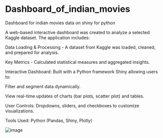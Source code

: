 # Dashboard_of_indian_movies
Dashboard for indian movies data on shiny for python

A web-based interactive dashboard was created to analyze a selected Kaggle dataset. The application includes:

Data Loading & Processing - A dataset from Kaggle was loaded, cleaned, and prepared for analysis.

Key Metrics - Calculated statistical measures and aggregated insights.

Interactive Dashboard: Built with a Python framework Shiny allowing users to:

Filter and segment data dynamically.

View real-time updates of charts (bar plots, scatter plot) and tables.

User Controls: Dropdowns, sliders, and checkboxes to customize visualizations.

Tools Used: Python (Pandas, Shiny, Plotly)

![image](https://github.com/user-attachments/assets/e3da8ed9-83e1-4092-a92b-01334e3f8b6e)



